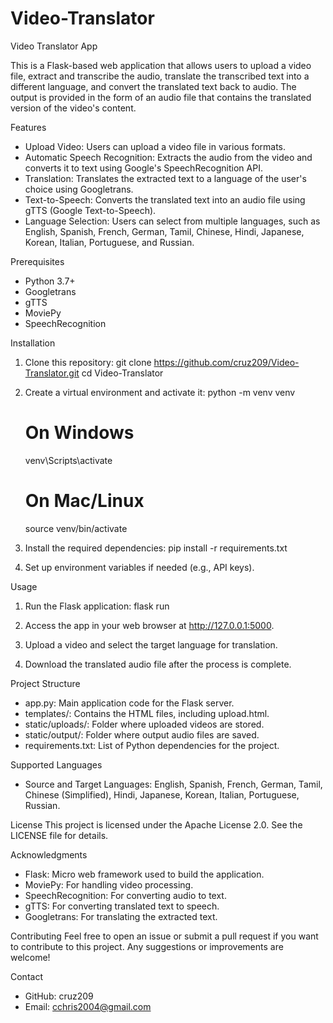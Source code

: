 # Video-Translator

Video Translator App

This is a Flask-based web application that allows users to upload a video file, extract and transcribe the audio, translate the transcribed text into a different language, and convert the translated text back to audio. The output is provided in the form of an audio file that contains the translated version of the video's content.

Features
- Upload Video: Users can upload a video file in various formats.
- Automatic Speech Recognition: Extracts the audio from the video and converts it to text using Google's SpeechRecognition API.
- Translation: Translates the extracted text to a language of the user's choice using Googletrans.
- Text-to-Speech: Converts the translated text into an audio file using gTTS (Google Text-to-Speech).
- Language Selection: Users can select from multiple languages, such as English, Spanish, French, German, Tamil, Chinese, Hindi, Japanese, Korean, Italian, Portuguese, and Russian.

Prerequisites
- Python 3.7+
- Googletrans
- gTTS
- MoviePy
- SpeechRecognition

Installation
1. Clone this repository:
   git clone https://github.com/cruz209/Video-Translator.git
   cd Video-Translator

2. Create a virtual environment and activate it:
   python -m venv venv
   # On Windows
   venv\Scripts\activate
   # On Mac/Linux
   source venv/bin/activate

3. Install the required dependencies:
   pip install -r requirements.txt

4. Set up environment variables if needed (e.g., API keys).

Usage
1. Run the Flask application:
   flask run

2. Access the app in your web browser at http://127.0.0.1:5000.

3. Upload a video and select the target language for translation.

4. Download the translated audio file after the process is complete.

Project Structure
- app.py: Main application code for the Flask server.
- templates/: Contains the HTML files, including upload.html.
- static/uploads/: Folder where uploaded videos are stored.
- static/output/: Folder where output audio files are saved.
- requirements.txt: List of Python dependencies for the project.

Supported Languages
- Source and Target Languages: English, Spanish, French, German, Tamil, Chinese (Simplified), Hindi, Japanese, Korean, Italian, Portuguese, Russian.

License
This project is licensed under the Apache License 2.0. See the LICENSE file for details.

Acknowledgments
- Flask: Micro web framework used to build the application.
- MoviePy: For handling video processing.
- SpeechRecognition: For converting audio to text.
- gTTS: For converting translated text to speech.
- Googletrans: For translating the extracted text.

Contributing
Feel free to open an issue or submit a pull request if you want to contribute to this project. Any suggestions or improvements are welcome!

Contact
- GitHub: cruz209
- Email: cchris2004@gmail.com
